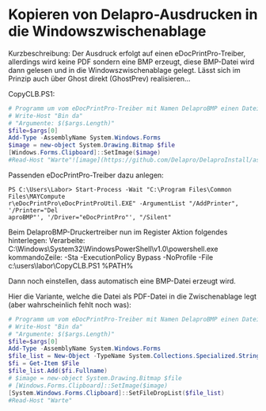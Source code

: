 # Kopieren von Delapro-Ausdrucken in die Windowszwischenablage

Kurzbeschreibung: Der Ausdruck erfolgt auf einen eDocPrintPro-Treiber, allerdings wird keine PDF sondern eine BMP erzeugt, diese BMP-Datei wird dann gelesen und in die Windowszwischenablage gelegt.
Lässt sich im Prinzip auch über Ghost direkt (GhostPrev) realisieren...

CopyCLB.PS1:
```Powershell
# Programm um vom eDocPrintPro-Treiber mit Namen DelaproBMP einen Dateinamen für eine BMP-Datei in Empfang zu nehmen und diese in die Windows Zwischenablage zu legen
# Write-Host "Bin da"
# "Argumente: $($args.Length)"
$file=$args[0]
Add-Type -AssemblyName System.Windows.Forms
$image = new-object System.Drawing.Bitmap $file
[Windows.Forms.Clipboard]::SetImage($image)
#Read-Host "Warte"![image](https://github.com/Delapro/DelaproInstall/assets/16536936/84125cae-6515-4155-a7b1-3b1bfc45832e)
```

Passenden eDocPrintPro-Treiber dazu anlegen:
```
PS C:\Users\Labor> Start-Process -Wait "C:\Program Files\Common Files\MAYCompute
r\eDocPrintPro\eDocPrintProUtil.EXE" -ArgumentList "/AddPrinter", '/Printer="Del
aproBMP"', '/Driver="eDocPrintPro"', "/Silent"
```

Beim DelaproBMP-Druckertreiber nun im Register Aktion folgendes hinterlegen:
Verarbeite: C:\Windows\System32\WindowsPowerShell\v1.0\powershell.exe
kommandoZeile: -Sta -ExecutionPolicy Bypass -NoProfile -File c:\users\labor\CopyCLB.PS1  %PATH% 

Dann noch einstellen, dass automatisch eine BMP-Datei erzeugt wird.

Hier die Variante, welche die Datei als PDF-Datei in die Zwischenablage legt (aber wahrscheinlich fehlt noch was):
```Powershell
# Programm um vom eDocPrintPro-Treiber mit Namen DelaproBMP einen Dateinamen für eine BMP-Datei in Empfang zu nehmen und diese in die Windows Zwischenablage zu legen
# Write-Host "Bin da"
# "Argumente: $($args.Length)"
$file=$args[0]
Add-Type -AssemblyName System.Windows.Forms
$file_list = New-Object -TypeName System.Collections.Specialized.StringCollection
$fi = Get-Item $File
$file_list.Add($fi.Fullname)
# $image = new-object System.Drawing.Bitmap $file
# [Windows.Forms.Clipboard]::SetImage($image)
[System.Windows.Forms.Clipboard]::SetFileDropList($file_list)
#Read-Host "Warte"
```


